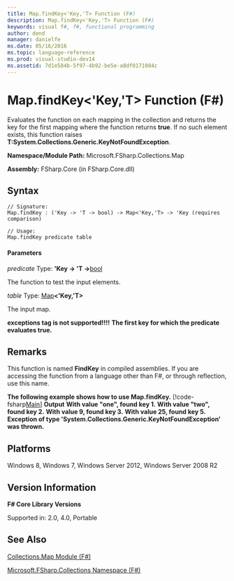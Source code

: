 ```yaml
---
title: Map.findKey<'Key,'T> Function (F#)
description: Map.findKey<'Key,'T> Function (F#)
keywords: visual f#, f#, functional programming
author: dend
manager: danielfe
ms.date: 05/16/2016
ms.topic: language-reference
ms.prod: visual-studio-dev14
ms.assetid: 7d1e584b-5f97-4b92-be5e-a8df0171084c 
---
```


# Map.findKey<'Key,'T> Function (F#)

Evaluates the function on each mapping in the collection and returns the key for the first mapping where the function returns **true**. If no such element exists, this function raises **T:System.Collections.Generic.KeyNotFoundException**.

**Namespace/Module Path:** Microsoft.FSharp.Collections.Map

**Assembly:** FSharp.Core (in FSharp.Core.dll)


## Syntax

```
// Signature:
Map.findKey : ('Key -> 'T -> bool) -> Map<'Key,'T> -> 'Key (requires comparison)

// Usage:
Map.findKey predicate table
```

#### Parameters
*predicate*
Type: **'Key -&gt; 'T -&gt;**[bool](http://msdn.microsoft.com/en-us/library/89c0cf9c-49ce-4207-a3be-555851a67dd5)


The function to test the input elements.


*table*
Type: [Map](http://msdn.microsoft.com/en-us/library/975316ea-55e3-4987-9994-90897ad45664)**&lt;'Key,'T&gt;**


The input map.



**exceptions tag is not supported!!!!**
**The first key for which the predicate evaluates true.**
## Remarks
This function is named **FindKey** in compiled assemblies. If you are accessing the function from a language other than F#, or through reflection, use this name.

**The following example shows how to use Map.findKey.**
[!code-fsharp[Main](snippets/fsmaps/snippet7.fs)]
**Output**
**With value "one", found key 1.**
**With value "two", found key 2.**
**With value 9, found key 3.**
**With value 25, found key 5.**
**Exception of type 'System.Collections.Generic.KeyNotFoundException' was thrown.**
## Platforms
Windows 8, Windows 7, Windows Server 2012, Windows Server 2008 R2


## Version Information
**F# Core Library Versions**

Supported in: 2.0, 4.0, Portable




## See Also
[Collections.Map Module &#40;F&#35;&#41;](Collections.Map-Module-%5BFSharp%5D.md)

[Microsoft.FSharp.Collections Namespace &#40;F&#35;&#41;](Microsoft.FSharp.Collections-Namespace-%5BFSharp%5D.md)


